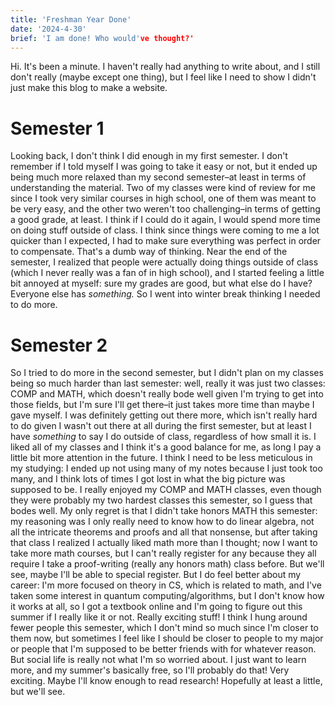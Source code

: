 ```yaml
---
title: 'Freshman Year Done'
date: '2024-4-30'
brief: 'I am done! Who would've thought?'
---
```

Hi. It's been a minute. I haven't really had anything to write about, and I still don't really (maybe except one thing), but I feel like I need to show I didn't just make this blog to make a website.
# Semester 1
Looking back, I don't think I did enough in my first semester. I don't remember if I told myself I was going to take it easy or not, but it ended up being much more relaxed than my second semester–at least in terms of understanding the material. Two of my classes were kind of review for me since I took very similar courses in high school, one of them was meant to be very easy, and the other two weren't too challenging–in terms of getting a good grade, at least. I think if I could do it again, I would spend more time on doing stuff outside of class. I think since things were coming to me a lot quicker than I expected, I had to make sure everything was perfect in order to compensate. That's a dumb way of thinking. Near the end of the semester, I realized that people were actually doing things outside of class (which I never really was a fan of in high school), and I started feeling a little bit annoyed at myself: sure my grades are good, but what else do I have? Everyone else has *something.* So I went into winter break thinking I needed to do more.
# Semester 2
So I tried to do more in the second semester, but I didn't plan on my classes being so much harder than last semester: well, really it was just two classes: COMP and MATH, which doesn't really bode well given I'm trying to get into those fields, but I'm sure I'll get there–it just takes more time than maybe I gave myself. I was definitely getting out there more, which isn't really hard to do given I wasn't out there at all during the first semester, but at least I have *something* to say I do outside of class, regardless of how small it is. I liked all of my classes and I think it's a good balance for me, as long I pay a little bit more attention in the future. I think I need to be less meticulous in my studying: I ended up not using many of my notes because I just took too many, and I think lots of times I got lost in what the big picture was supposed to be. I really enjoyed my COMP and MATH classes, even though they were probably my two hardest classes this semester, so I guess that bodes well. My only regret is that I didn't take honors MATH this semester: my reasoning was I only really need to know how to do linear algebra, not all the intricate theorems and proofs and all that nonsense, but after taking that class I realized I actually liked math more than I thought; now I want to take more math courses, but I can't really register for any because they all require I take a proof-writing (really any honors math) class before. But we'll see, maybe I'll be able to special register. But I do feel better about my career: I'm more focused on theory in CS, which is related to math, and I've taken some interest in quantum computing/algorithms, but I don't know how it works at all, so I got a textbook online and I'm going to figure out this summer if I really like it or not. Really exciting stuff! I think I hung around fewer people this semester, which I don't mind so much since I'm closer to them now, but sometimes I feel like I should be closer to people to my major or people that I'm supposed to be better friends with for whatever reason. But social life is really not what I'm so worried about. I just want to learn more, and my summer's basically free, so I'll probably do that! Very exciting. Maybe I'll know enough to read research! Hopefully at least a little, but we'll see.